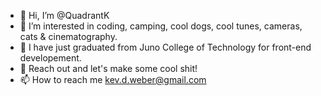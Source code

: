 - 👋 Hi, I’m @QuadrantK
- 👀 I’m interested in coding, camping, cool dogs, cool tunes, cameras, cats & cinematography.
- 🌱 I have just graduated from Juno College of Technology for front-end developement.
- 💞️ Reach out and let's make some cool shit!
- 📫 How to reach me kev.d.weber@gmail.com

<!---
QuadrantK/QuadrantK is a ✨ special ✨ repository because its `README.md` (this file) appears on your GitHub profile.
You can click the Preview link to take a look at your changes.
--->
